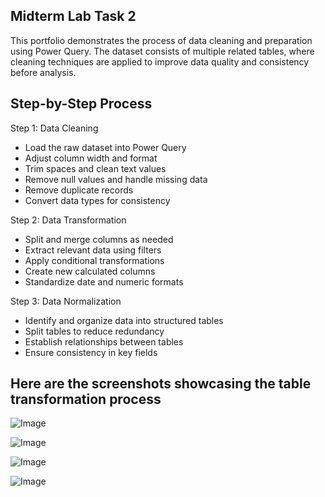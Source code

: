 ## Midterm Lab Task 2
This portfolio demonstrates the process of data cleaning and preparation using Power Query. The dataset consists of multiple related tables, where cleaning techniques are applied to improve data quality and consistency before analysis.

## Step-by-Step Process
Step 1: Data Cleaning
- Load the raw dataset into Power Query
- Adjust column width and format
- Trim spaces and clean text values
- Remove null values and handle missing data
- Remove duplicate records
- Convert data types for consistency

Step 2: Data Transformation
- Split and merge columns as needed
- Extract relevant data using filters
- Apply conditional transformations
- Create new calculated columns
- Standardize date and numeric formats

Step 3: Data Normalization
- Identify and organize data into structured tables
- Split tables to reduce redundancy
- Establish relationships between tables
- Ensure consistency in key fields

## Here are the screenshots showcasing the table transformation process


![Image](https://github.com/user-attachments/assets/50d00f73-daca-4078-b6f7-53719ed5f4e6)


![Image](https://github.com/user-attachments/assets/247f0983-bc74-4af6-a8a8-ca09b79aedbe)


![Image](https://github.com/user-attachments/assets/ffcd6b55-94dd-459f-9a0b-b76d5b831222)


![Image](https://github.com/user-attachments/assets/9c88de86-5cb3-4176-a2cd-1ecf9769d864)
